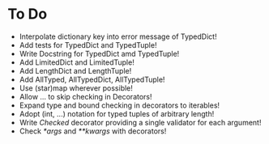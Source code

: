 # To Do
- Interpolate dictionary key into error message of TypedDict!
- Add tests for TypedDict and TypedTuple!
- Write Docstring for TypedDict amd TypedTuple!
- Add LimitedDict and LimitedTuple!
- Add LengthDict and LengthTuple!
- Add AllTyped, AllTypedDict, AllTypedTuple!
- Use (star)map wherever possible!
- Allow ... to skip checking in Decorators!
- Expand type and bound checking in decorators to iterables!
- Adopt (int, ...) notation for typed tuples of arbitrary length!
- Write _Checked_ decorator providing a single validator for each argument!
- Check _*args_ and _**kwargs_ with decorators!

